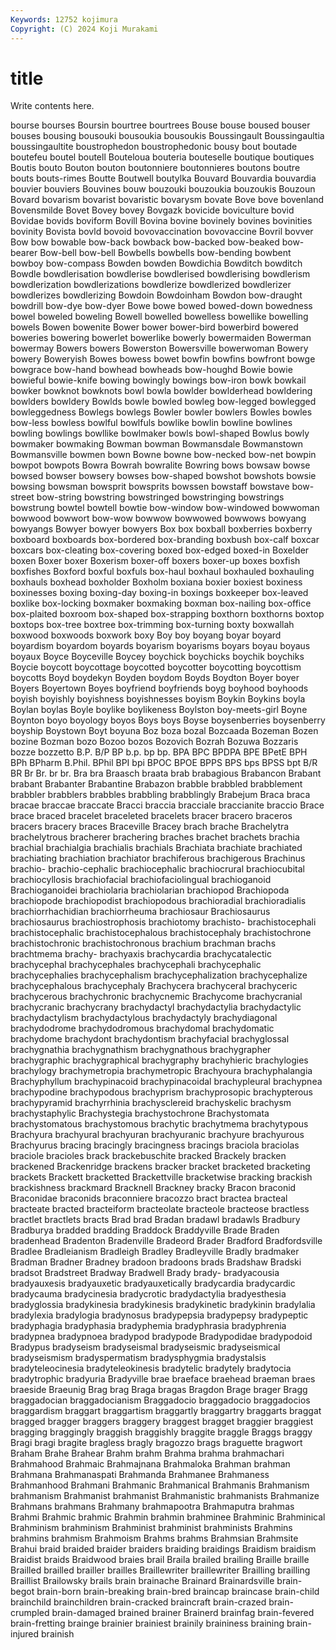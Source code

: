 ```yaml
---
Keywords: 12752 kojimura
Copyright: (C) 2024 Koji Murakami
---
```


# title

Write contents here.



bourse bourses Boursin bourtree
bourtrees Bouse bouse boused bouser bouses bousing bousouki bousoukia bousoukis
Boussingault Boussingaultia boussingaultite boustrophedon boustrophedonic bousy bout boutade boutefeu boutel
boutell Bouteloua bouteria bouteselle boutique boutiques Boutis bouto Bouton bouton
boutonniere boutonnieres boutons boutre bouts bouts-rimes Boutte Boutwell boutylka Bouvard
Bouvardia bouvardia bouvier bouviers Bouvines bouw bouzouki bouzoukia bouzoukis Bouzoun
Bovard bovarism bovarist bovaristic bovarysm bovate Bove bove bovenland Bovensmilde
Bovet Bovey bovey Bovgazk bovicide boviculture bovid Bovidae bovids boviform
Bovill Bovina bovine bovinely bovines bovinities bovinity Bovista bovld bovoid
bovovaccination bovovaccine Bovril bovver Bow bow bowable bow-back bowback bow-backed
bow-beaked bow-bearer Bow-bell bow-bell Bowbells bowbells bow-bending bowbent bowboy bow-compass
Bowden bowden Bowdichia Bowditch bowditch Bowdle bowdlerisation bowdlerise bowdlerised bowdlerising
bowdlerism bowdlerization bowdlerizations bowdlerize bowdlerized bowdlerizer bowdlerizes bowdlerizing Bowdoin Bowdoinham
Bowdon bow-draught bowdrill bow-dye bow-dyer Bowe bowe bowed bowed-down bowedness
bowel boweled boweling Bowell bowelled bowelless bowellike bowelling bowels Bowen
bowenite Bower bower bower-bird bowerbird bowered boweries bowering bowerlet bowerlike
bowerly bowermaiden Bowerman bowermay Bowers bowers Bowerston Bowersville bowerwoman Bowery
bowery Boweryish Bowes bowess bowet bowfin bowfins bowfront bowge bowgrace
bow-hand bowhead bowheads bow-houghd Bowie bowie bowieful bowie-knife bowing bowingly
bowings bow-iron bowk bowkail bowker bowknot bowknots bowl bowla bowlder
bowlderhead bowldering bowlders bowldery Bowlds bowle bowled bowleg bow-legged bowlegged
bowleggedness Bowlegs bowlegs Bowler bowler bowlers Bowles bowles bow-less bowless
bowlful bowlfuls bowlike bowlin bowline bowlines bowling bowlings bowllike bowlmaker
bowls bowl-shaped Bowlus bowly bowmaker bowmaking Bowman bowman Bowmansdale Bowmanstown
Bowmansville bowmen bown Bowne bowne bow-necked bow-net bowpin bowpot bowpots
Bowra Bowrah bowralite Bowring bows bowsaw bowse bowsed bowser bowsery
bowses bow-shaped bowshot bowshots bowsie bowsing bowsman bowsprit bowsprits bowssen
bowstaff bowstave bow-street bow-string bowstring bowstringed bowstringing bowstrings bowstrung bowtel
bowtell bowtie bow-window bow-windowed bowwoman bowwood bowwort bow-wow bowwow bowwowed
bowwows bowyang bowyangs Bowyer bowyer bowyers Box box boxball boxberries
boxberry boxboard boxboards box-bordered box-branding boxbush box-calf boxcar boxcars box-cleating
box-covering boxed box-edged boxed-in Boxelder boxen Boxer boxer Boxerism boxer-off
boxers boxer-up boxes boxfish boxfishes Boxford boxful boxfuls box-haul boxhaul
boxhauled boxhauling boxhauls boxhead boxholder Boxholm boxiana boxier boxiest boxiness
boxinesses boxing boxing-day boxing-in boxings boxkeeper box-leaved boxlike box-locking boxmaker
boxmaking boxman box-nailing box-office box-plaited boxroom box-shaped box-strapping boxthorn boxthorns
boxtop boxtops box-tree boxtree box-trimming box-turning boxty boxwallah boxwood boxwoods
boxwork boxy Boy boy boyang boyar boyard boyardism boyardom boyards
boyarism boyarisms boyars boyau boyaus boyaux Boyce Boyceville Boycey boychick
boychicks boychik boychiks Boycie boycott boycottage boycotted boycotter boycotting boycottism
boycotts Boyd boydekyn Boyden boydom Boyds Boydton Boyer boyer Boyers
Boyertown Boyes boyfriend boyfriends boyg boyhood boyhoods boyish boyishly boyishness
boyishnesses boyism Boykin Boykins boyla Boylan boylas Boyle boylike boylikeness
Boylston boy-meets-girl Boyne Boynton boyo boyology boyos Boys boys Boyse
boysenberries boysenberry boyship Boystown Boyt boyuna Boz boza bozal Bozcaada
Bozeman Bozen bozine Bozman bozo Bozoo bozos Bozovich Bozrah Bozuwa
Bozzaris bozze bozzetto B.P. B/P BP b.p. bp bp. BPA
BPC BPDPA BPE BPetE BPH BPh BPharm B.Phil. BPhil BPI
bpi BPOC BPOE BPPS BPS bps BPSS bpt B/R BR
Br Br. br br. Bra bra Braasch braata brab brabagious
Brabancon Brabant brabant Brabanter Brabantine Brabazon brabble brabbled brabblement brabbler
brabblers brabbles brabbling brabblingly Brabejum Braca braca bracae braccae braccate
Bracci braccia bracciale braccianite braccio Brace brace braced bracelet braceleted
bracelets bracer bracero braceros bracers bracery braces Braceville Bracey brach
brache Brachelytra brachelytrous bracherer brachering braches brachet brachets brachia brachial
brachialgia brachialis brachials Brachiata brachiate brachiated brachiating brachiation brachiator brachiferous
brachigerous Brachinus brachio- brachio-cephalic brachiocephalic brachiocrural brachiocubital brachiocyllosis brachiofacial brachiofaciolingual
brachioganoid Brachioganoidei brachiolaria brachiolarian brachiopod Brachiopoda brachiopode brachiopodist brachiopodous brachioradial
brachioradialis brachiorrhachidian brachiorrheuma brachiosaur Brachiosaurus brachiosaurus brachiostrophosis brachiotomy brachisto- brachistocephali
brachistocephalic brachistocephalous brachistocephaly brachistochrone brachistochronic brachistochronous brachium brachman brachs brachtmema
brachy- brachyaxis brachycardia brachycatalectic brachycephal brachycephales brachycephali brachycephalic brachycephalies brachycephalism
brachycephalization brachycephalize brachycephalous brachycephaly Brachycera brachyceral brachyceric brachycerous brachychronic brachycnemic
Brachycome brachycranial brachycranic brachycrany brachydactyl brachydactylia brachydactylic brachydactylism brachydactylous brachydactyly
brachydiagonal brachydodrome brachydodromous brachydomal brachydomatic brachydome brachydont brachydontism brachyfacial brachyglossal
brachygnathia brachygnathism brachygnathous brachygrapher brachygraphic brachygraphical brachygraphy brachyhieric brachylogies brachylogy
brachymetropia brachymetropic Brachyoura brachyphalangia Brachyphyllum brachypinacoid brachypinacoidal brachypleural brachypnea brachypodine
brachypodous brachyprism brachyprosopic brachypterous brachypyramid brachyrrhinia brachysclereid brachyskelic brachysm brachystaphylic
Brachystegia brachystochrone Brachystomata brachystomatous brachystomous brachytic brachytmema brachytypous Brachyura brachyural
brachyuran brachyuranic brachyure brachyurous Brachyurus bracing bracingly bracingness bracings braciola
braciolas braciole bracioles brack brackebuschite bracked Brackely bracken brackened Brackenridge
brackens bracker bracket bracketed bracketing brackets Brackett bracketted Brackettville bracketwise
bracking brackish brackishness brackmard Bracknell Brackney bracky Bracon braconid Braconidae
braconids braconniere bracozzo bract bractea bracteal bracteate bracted bracteiform bracteolate
bracteole bracteose bractless bractlet bractlets bracts Brad brad Bradan bradawl
bradawls Bradbury Bradburya bradded bradding Braddock Braddyville Brade Braden bradenhead
Bradenton Bradenville Bradeord Brader Bradford Bradfordsville Bradlee Bradleianism Bradleigh Bradley
Bradleyville Bradly bradmaker Bradman Bradner Bradney bradoon bradoons brads Bradshaw
Bradski bradsot Bradstreet Bradway Bradwell Brady brady- bradyacousia bradyauxesis bradyauxetic
bradyauxetically bradycardia bradycardic bradycauma bradycinesia bradycrotic bradydactylia bradyesthesia bradyglossia bradykinesia
bradykinesis bradykinetic bradykinin bradylalia bradylexia bradylogia bradynosus bradypepsia bradypepsy bradypeptic
bradyphagia bradyphasia bradyphemia bradyphrasia bradyphrenia bradypnea bradypnoea bradypod bradypode Bradypodidae
bradypodoid Bradypus bradyseism bradyseismal bradyseismic bradyseismical bradyseismism bradyspermatism bradysphygmia bradystalsis
bradyteleocinesia bradyteleokinesis bradytelic bradytely bradytocia bradytrophic bradyuria Bradyville brae braeface
braehead braeman braes braeside Braeunig Brag brag Braga bragas Bragdon
Brage brager Bragg braggadocian braggadocianism Braggadocio braggadocio braggadocios braggardism braggart
braggartism braggartly braggartry braggarts braggat bragged bragger braggers braggery braggest
bragget braggier braggiest bragging braggingly braggish braggishly braggite braggle Braggs
braggy Bragi bragi bragite bragless bragly bragozzo brags braguette bragwort
Braham Brahe Brahear Brahm brahm Brahma brahma brahmachari Brahmahood Brahmaic
Brahmajnana Brahmaloka Brahman brahman Brahmana Brahmanaspati Brahmanda Brahmanee Brahmaness Brahmanhood
Brahmani Brahmanic Brahmanical Brahmanis Brahmanism brahmanism Brahmanist brahmanist Brahmanistic brahmanists
Brahmanize Brahmans brahmans Brahmany brahmapootra Brahmaputra brahmas Brahmi Brahmic brahmic
Brahmin brahmin brahminee Brahminic Brahminical Brahminism brahminism Brahminist brahminist brahminists
Brahmins brahmins brahmism Brahmoism Brahms brahms Brahmsian Brahmsite Brahui braid
braided braider braiders braiding braidings Braidism braidism Braidist braids Braidwood
braies brail Braila brailed brailing Braille braille Brailled brailled brailler
brailles Braillewriter braillewriter Brailling brailling Braillist Brailowsky brails brain brainache
Brainard Brainardsville brain-begot brain-born brain-breaking brain-bred braincap braincase brain-child brainchild
brainchildren brain-cracked braincraft brain-crazed brain-crumpled brain-damaged brained brainer Brainerd brainfag
brain-fevered brain-fretting brainge brainier brainiest brainily braininess braining brain-injured brainish
